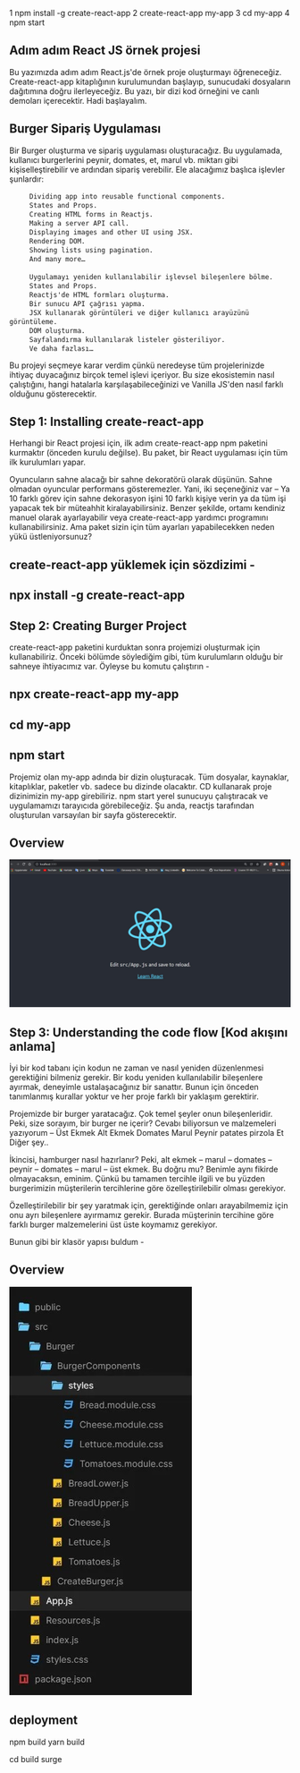    1 npm install -g create-react-app
   2 create-react-app my-app
   3 cd my-app
   4 npm start
   
   ## Adım adım React JS örnek projesi

   Bu yazımızda adım adım React.js'de örnek proje oluşturmayı öğreneceğiz. Create-react-app kitaplığının kurulumundan başlayıp, sunucudaki dosyaların dağıtımına doğru ilerleyeceğiz. Bu yazı, bir dizi kod örneğini ve canlı demoları içerecektir. Hadi başlayalım.

   ## Burger Sipariş Uygulaması

   Bir Burger oluşturma ve sipariş uygulaması oluşturacağız. Bu uygulamada, kullanıcı burgerlerini peynir, domates, et, marul vb. miktarı gibi kişiselleştirebilir ve ardından sipariş verebilir. 
   Ele alacağımız başlıca işlevler şunlardır:

         Dividing app into reusable functional components.
         States and Props.
         Creating HTML forms in Reactjs.
         Making a server API call.
         Displaying images and other UI using JSX.
         Rendering DOM.
         Showing lists using pagination.
         And many more…

         Uygulamayı yeniden kullanılabilir işlevsel bileşenlere bölme.
         States and Props.
         Reactjs'de HTML formları oluşturma.
         Bir sunucu API çağrısı yapma.
         JSX kullanarak görüntüleri ve diğer kullanıcı arayüzünü görüntüleme.
         DOM oluşturma.
         Sayfalandırma kullanılarak listeler gösteriliyor.
         Ve daha fazlası…

Bu projeyi seçmeye karar verdim çünkü neredeyse tüm projelerinizde ihtiyaç duyacağınız birçok temel işlevi içeriyor. Bu size ekosistemin nasıl çalıştığını, hangi hatalarla karşılaşabileceğinizi ve Vanilla JS'den nasıl farklı olduğunu gösterecektir.

## Step 1: Installing create-react-app

   Herhangi bir React projesi için, ilk adım create-react-app npm paketini kurmaktır (önceden kurulu değilse). Bu paket, bir React uygulaması için tüm ilk kurulumları yapar.

   Oyuncuların sahne alacağı bir sahne dekoratörü olarak düşünün. Sahne olmadan oyuncular performans gösteremezler.
Yani, iki seçeneğiniz var
– Ya 10 farklı görev için sahne dekorasyon işini 10 farklı kişiye verin ya da tüm işi yapacak tek bir müteahhit kiralayabilirsiniz.
  Benzer şekilde, ortamı kendiniz manuel olarak ayarlayabilir veya create-react-app yardımcı programını kullanabilirsiniz. Ama paket sizin için tüm ayarları yapabilecekken neden yükü üstleniyorsunuz?

## create-react-app yüklemek için sözdizimi -

 ## npx install -g create-react-app
 
## Step 2: Creating Burger Project

create-react-app paketini kurduktan sonra projemizi oluşturmak için kullanabiliriz. 
Önceki bölümde söylediğim gibi, tüm kurulumların olduğu bir sahneye ihtiyacımız var. Öyleyse bu komutu çalıştırın -

## npx create-react-app my-app
## cd my-app
## npm start

Projemiz olan my-app adında bir dizin oluşturacak. 
Tüm dosyalar, kaynaklar, kitaplıklar, paketler vb. sadece bu dizinde olacaktır.
CD kullanarak proje dizinimizin my-app girebiliriz. 
npm start yerel sunucuyu çalıştıracak ve uygulamamızı tarayıcıda görebileceğiz. 
Şu anda, reactjs tarafından oluşturulan varsayılan bir sayfa gösterecektir.

## Overview
![](jpg/default.jpg)

## Step 3: Understanding the code flow [Kod akışını anlama]

İyi bir kod tabanı için kodun ne zaman ve nasıl yeniden düzenlenmesi gerektiğini bilmeniz gerekir.
Bir kodu yeniden kullanılabilir bileşenlere ayırmak, deneyimle ustalaşacağınız bir sanattır.
Bunun için önceden tanımlanmış kurallar yoktur ve her proje farklı bir yaklaşım gerektirir.

Projemizde bir burger yaratacağız. Çok temel şeyler onun bileşenleridir. Peki, size sorayım, bir burger ne içerir? Cevabı biliyorsun ve malzemeleri yazıyorum –
Üst Ekmek
Alt Ekmek
Domates
Marul
Peynir
patates pirzola
Et
Diğer şey..

İkincisi, hamburger nasıl hazırlanır? Peki, alt ekmek – marul – domates – peynir – domates – marul – üst ekmek. Bu doğru mu? Benimle aynı fikirde olmayacaksın, eminim. Çünkü bu tamamen tercihle ilgili ve bu yüzden burgerimizin müşterilerin tercihlerine göre özelleştirilebilir olması gerekiyor.

Özelleştirilebilir bir şey yaratmak için, gerektiğinde onları arayabilmemiz için onu ayrı bileşenlere ayırmamız gerekir.
Burada müşterinin tercihine göre farklı burger malzemelerini üst üste koymamız gerekiyor.

Bunun gibi bir klasör yapısı buldum -

## Overview
![](jpg/structure.jpg)

## deployment
npm build
yarn build

cd build
surge
